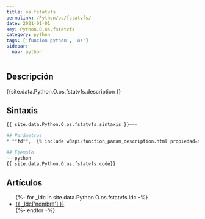 ```yaml
---
title: os.fstatvfs
permalink: /Python/os/fstatvfs/
date: 2021-01-01
key: Python.O.os.fstatvfs
category: python
tags: ['funcion python', 'os']
sidebar: 
  nav: python
---
```


## Descripción
{{site.data.Python.O.os.fstatvfs.description }}

## Sintaxis
~~~python
{{ site.data.Python.O.os.fstatvfs.sintaxis }}~~~

## Parámetros
* **fd**,  {% include w3api/function_param_description.html propiedad=site.data.Python.O.os.fstatvfs valor="fd" %}

## Ejemplo
~~~python
{{ site.data.Python.O.os.fstatvfs.code}}
~~~

## Artículos
<ul>
{%- for _ldc in site.data.Python.O.os.fstatvfs.ldc -%}
   <li>
       <a href="{{_ldc['url'] }}">{{ _ldc['nombre'] }}</a>
   </li>
{%- endfor -%}
</ul>

